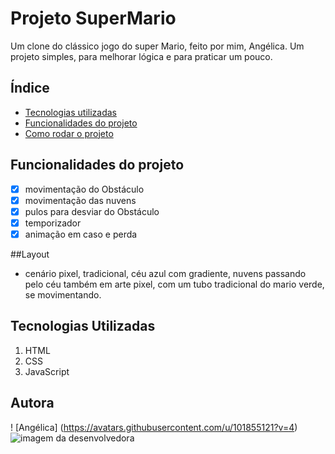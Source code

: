 # Projeto SuperMario
Um clone do clássico jogo do super Mario, feito por mim, Angélica.
Um projeto simples, para melhorar lógica e para praticar um pouco.

## Índice
- <a href="#tecnologias" >Tecnologias utilizadas </a>
- <a href="#funcionalidade" >Funcionalidades do projeto</a>
- <a href="autora" >Como rodar o projeto</a>

## Funcionalidades do projeto
- [x] movimentação do Obstáculo  
- [x] movimentação das nuvens
- [x] pulos para desviar do Obstáculo
- [x] temporizador
- [x] animação em caso e perda

##Layout
- cenário pixel, tradicional, céu azul com gradiente, nuvens passando pelo céu também em arte pixel, com um tubo tradicional do mario verde, se movimentando. 

## Tecnologias Utilizadas
1. HTML
2. CSS
3. JavaScript

## Autora
! [Angélica] (https://avatars.githubusercontent.com/u/101855121?v=4)
<img style= 200px scr = "https://avatars.githubusercontent.com/u/101855121?v=4" alt="imagem da desenvolvedora">
